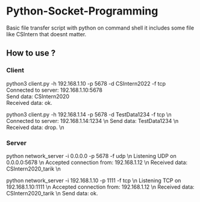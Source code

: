 # Python-Socket-Programming
Basic file transfer script with python on command shell 
it includes some file like CSIntern that doesnt matter.

## How to use ?

### Client

python3 client.py -h 192.168.1.10 -p 5678 -d CSIntern2022 -f tcp  
Connected to server: 192.168.1.10:5678  
Send data: CSIntern2020  
Received data: ok.  

python3 client.py -h 192.168.1.14 -p 5678 -d TestData1234 -f tcp \n
Connected to server: 192.168.1.14:1234 \n
Send data: TestData1234 \n
Received data: drop. \n

### Server 

python network_server -i 0.0.0.0 -p 5678 -f udp \n
Listening UDP on 0.0.0.0:5678 \n
Accepted connection from: 192.168.1.12 \n
Received data: CSIntern2020_tarik \n

python network_server -i 192.168.1.10 -p 1111 -f tcp \n
Listening TCP on 192.168.1.10:1111 \n
Accepted connection from: 192.168.1.12 \n
Received data: CSIntern2020_tarik \n
Send data: ok.

